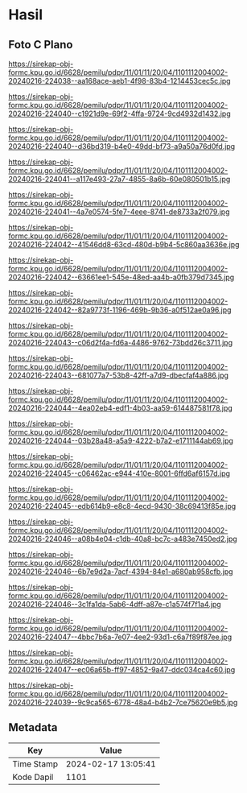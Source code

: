 # Hasil

## Foto C Plano

https://sirekap-obj-formc.kpu.go.id/6628/pemilu/pdpr/11/01/11/20/04/1101112004002-20240216-224038--aa168ace-aeb1-4f98-83b4-1214453cec5c.jpg

https://sirekap-obj-formc.kpu.go.id/6628/pemilu/pdpr/11/01/11/20/04/1101112004002-20240216-224040--c1921d9e-69f2-4ffa-9724-9cd4932d1432.jpg

https://sirekap-obj-formc.kpu.go.id/6628/pemilu/pdpr/11/01/11/20/04/1101112004002-20240216-224040--d36bd319-b4e0-49dd-bf73-a9a50a76d0fd.jpg

https://sirekap-obj-formc.kpu.go.id/6628/pemilu/pdpr/11/01/11/20/04/1101112004002-20240216-224041--a117e493-27a7-4855-8a6b-60e080501b15.jpg

https://sirekap-obj-formc.kpu.go.id/6628/pemilu/pdpr/11/01/11/20/04/1101112004002-20240216-224041--4a7e0574-5fe7-4eee-8741-de8733a2f079.jpg

https://sirekap-obj-formc.kpu.go.id/6628/pemilu/pdpr/11/01/11/20/04/1101112004002-20240216-224042--41546dd8-63cd-480d-b9b4-5c860aa3636e.jpg

https://sirekap-obj-formc.kpu.go.id/6628/pemilu/pdpr/11/01/11/20/04/1101112004002-20240216-224042--63661ee1-545e-48ed-aa4b-a0fb379d7345.jpg

https://sirekap-obj-formc.kpu.go.id/6628/pemilu/pdpr/11/01/11/20/04/1101112004002-20240216-224042--82a9773f-1196-469b-9b36-a0f512ae0a96.jpg

https://sirekap-obj-formc.kpu.go.id/6628/pemilu/pdpr/11/01/11/20/04/1101112004002-20240216-224043--c06d2f4a-fd6a-4486-9762-73bdd26c3711.jpg

https://sirekap-obj-formc.kpu.go.id/6628/pemilu/pdpr/11/01/11/20/04/1101112004002-20240216-224043--681077a7-53b8-42ff-a7d9-dbecfaf4a886.jpg

https://sirekap-obj-formc.kpu.go.id/6628/pemilu/pdpr/11/01/11/20/04/1101112004002-20240216-224044--4ea02eb4-edf1-4b03-aa59-614487581f78.jpg

https://sirekap-obj-formc.kpu.go.id/6628/pemilu/pdpr/11/01/11/20/04/1101112004002-20240216-224044--03b28a48-a5a9-4222-b7a2-e1711144ab69.jpg

https://sirekap-obj-formc.kpu.go.id/6628/pemilu/pdpr/11/01/11/20/04/1101112004002-20240216-224045--c06462ac-e944-410e-8001-6ffd6af6157d.jpg

https://sirekap-obj-formc.kpu.go.id/6628/pemilu/pdpr/11/01/11/20/04/1101112004002-20240216-224045--edb614b9-e8c8-4ecd-9430-38c69413f85e.jpg

https://sirekap-obj-formc.kpu.go.id/6628/pemilu/pdpr/11/01/11/20/04/1101112004002-20240216-224046--a08b4e04-c1db-40a8-bc7c-a483e7450ed2.jpg

https://sirekap-obj-formc.kpu.go.id/6628/pemilu/pdpr/11/01/11/20/04/1101112004002-20240216-224046--6b7e9d2a-7acf-4394-84e1-a680ab958cfb.jpg

https://sirekap-obj-formc.kpu.go.id/6628/pemilu/pdpr/11/01/11/20/04/1101112004002-20240216-224046--3c1fa1da-5ab6-4dff-a87e-c1a574f7f1a4.jpg

https://sirekap-obj-formc.kpu.go.id/6628/pemilu/pdpr/11/01/11/20/04/1101112004002-20240216-224047--4bbc7b6a-7e07-4ee2-93d1-c6a7f89f87ee.jpg

https://sirekap-obj-formc.kpu.go.id/6628/pemilu/pdpr/11/01/11/20/04/1101112004002-20240216-224047--ec06a65b-ff97-4852-9a47-ddc034ca4c60.jpg

https://sirekap-obj-formc.kpu.go.id/6628/pemilu/pdpr/11/01/11/20/04/1101112004002-20240216-224039--9c9ca565-6778-48a4-b4b2-7ce75620e9b5.jpg


## Metadata

| Key        | Value               |
| ---------- | ------------------- |
| Time Stamp | 2024-02-17 13:05:41 |
| Kode Dapil | 1101                |



